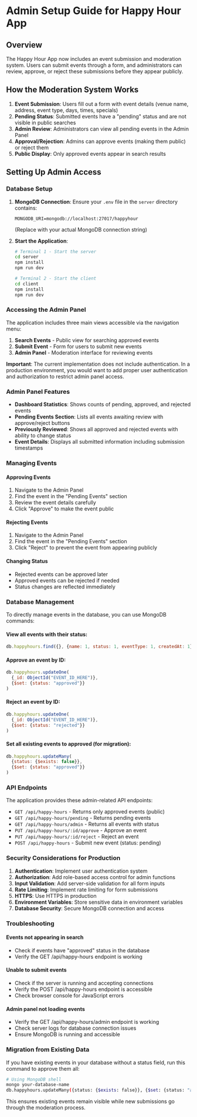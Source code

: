 # Admin Setup Guide for Happy Hour App

## Overview

The Happy Hour App now includes an event submission and moderation system. Users can submit events through a form, and administrators can review, approve, or reject these submissions before they appear publicly.

## How the Moderation System Works

1. **Event Submission**: Users fill out a form with event details (venue name, address, event type, days, times, specials)
2. **Pending Status**: Submitted events have a "pending" status and are not visible in public searches
3. **Admin Review**: Administrators can view all pending events in the Admin Panel
4. **Approval/Rejection**: Admins can approve events (making them public) or reject them
5. **Public Display**: Only approved events appear in search results

## Setting Up Admin Access

### Database Setup

1. **MongoDB Connection**: Ensure your `.env` file in the `server` directory contains:
   ```
   MONGODB_URI=mongodb://localhost:27017/happyhour
   ```
   (Replace with your actual MongoDB connection string)

2. **Start the Application**:
   ```bash
   # Terminal 1 - Start the server
   cd server
   npm install
   npm run dev
   
   # Terminal 2 - Start the client
   cd client
   npm install
   npm run dev
   ```

### Accessing the Admin Panel

The application includes three main views accessible via the navigation menu:

1. **Search Events** - Public view for searching approved events
2. **Submit Event** - Form for users to submit new events
3. **Admin Panel** - Moderation interface for reviewing events

**Important**: The current implementation does not include authentication. In a production environment, you would want to add proper user authentication and authorization to restrict admin panel access.

### Admin Panel Features

- **Dashboard Statistics**: Shows counts of pending, approved, and rejected events
- **Pending Events Section**: Lists all events awaiting review with approve/reject buttons
- **Previously Reviewed**: Shows all approved and rejected events with ability to change status
- **Event Details**: Displays all submitted information including submission timestamps

### Managing Events

#### Approving Events
1. Navigate to the Admin Panel
2. Find the event in the "Pending Events" section
3. Review the event details carefully
4. Click "Approve" to make the event public

#### Rejecting Events
1. Navigate to the Admin Panel
2. Find the event in the "Pending Events" section
3. Click "Reject" to prevent the event from appearing publicly

#### Changing Status
- Rejected events can be approved later
- Approved events can be rejected if needed
- Status changes are reflected immediately

### Database Management

To directly manage events in the database, you can use MongoDB commands:

#### View all events with their status:
```javascript
db.happyhours.find({}, {name: 1, status: 1, eventType: 1, createdAt: 1})
```

#### Approve an event by ID:
```javascript
db.happyhours.updateOne(
  {_id: ObjectId("EVENT_ID_HERE")}, 
  {$set: {status: "approved"}}
)
```

#### Reject an event by ID:
```javascript
db.happyhours.updateOne(
  {_id: ObjectId("EVENT_ID_HERE")}, 
  {$set: {status: "rejected"}}
)
```

#### Set all existing events to approved (for migration):
```javascript
db.happyhours.updateMany(
  {status: {$exists: false}}, 
  {$set: {status: "approved"}}
)
```

### API Endpoints

The application provides these admin-related API endpoints:

- `GET /api/happy-hours` - Returns only approved events (public)
- `GET /api/happy-hours/pending` - Returns pending events
- `GET /api/happy-hours/admin` - Returns all events with status
- `PUT /api/happy-hours/:id/approve` - Approve an event
- `PUT /api/happy-hours/:id/reject` - Reject an event
- `POST /api/happy-hours` - Submit new event (status: pending)

### Security Considerations for Production

1. **Authentication**: Implement user authentication system
2. **Authorization**: Add role-based access control for admin functions
3. **Input Validation**: Add server-side validation for all form inputs
4. **Rate Limiting**: Implement rate limiting for form submissions
5. **HTTPS**: Use HTTPS in production
6. **Environment Variables**: Store sensitive data in environment variables
7. **Database Security**: Secure MongoDB connection and access

### Troubleshooting

#### Events not appearing in search
- Check if events have "approved" status in the database
- Verify the GET /api/happy-hours endpoint is working

#### Unable to submit events
- Check if the server is running and accepting connections
- Verify the POST /api/happy-hours endpoint is accessible
- Check browser console for JavaScript errors

#### Admin panel not loading events
- Verify the GET /api/happy-hours/admin endpoint is working
- Check server logs for database connection issues
- Ensure MongoDB is running and accessible

### Migration from Existing Data

If you have existing events in your database without a status field, run this command to approve them all:

```bash
# Using MongoDB shell
mongo your-database-name
db.happyhours.updateMany({status: {$exists: false}}, {$set: {status: "approved"}})
```

This ensures existing events remain visible while new submissions go through the moderation process.